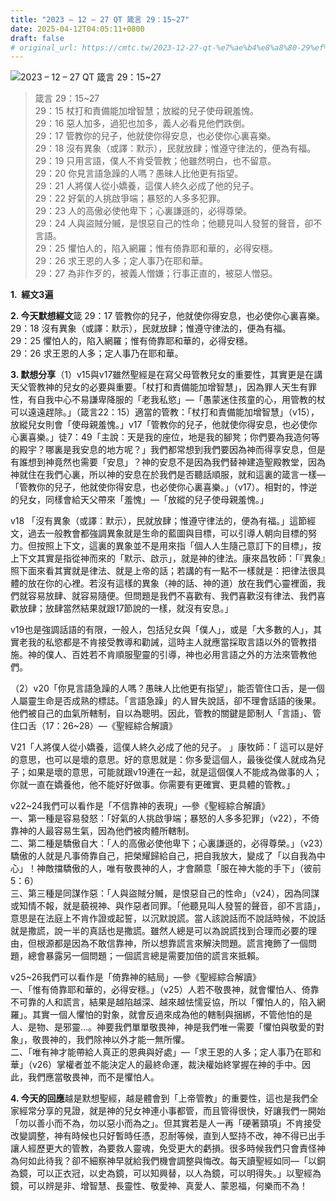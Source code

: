 ```yaml
---
title: "2023 – 12 – 27 QT 箴言 29：15~27"
date: 2025-04-12T04:05:11+0800
draft: false
# original_url: https://cmtc.tw/2023-12-27-qt-%e7%ae%b4%e8%a8%80-29%ef%bc%9a1527
---
```


![2023 – 12 – 27 QT 箴言 29：15~27](/images/qt.jpg  "2023 – 12 – 27 QT 箴言 29：15~27")

> 箴言 29：15~27  
> 29：15 杖打和責備能加增智慧；放縱的兒子使母親羞愧。  
> 29：16 惡人加多，過犯也加多，義人必看見他們跌倒。  
> 29：17 管教你的兒子，他就使你得安息，也必使你心裏喜樂。  
> 29：18 沒有異象（或譯：默示），民就放肆；惟遵守律法的，便為有福。  
> 29：19 只用言語，僕人不肯受管教；他雖然明白，也不留意。  
> 29：20 你見言語急躁的人嗎？愚昧人比他更有指望。  
> 29：21 人將僕人從小嬌養，這僕人終久必成了他的兒子。  
> 29：22 好氣的人挑啟爭端；暴怒的人多多犯罪。  
> 29：23 人的高傲必使他卑下；心裏謙遜的，必得尊榮。  
> 29：24 人與盜賊分贓，是恨惡自己的性命；他聽見叫人發誓的聲音，卻不言語。  
> 29：25 懼怕人的，陷入網羅；惟有倚靠耶和華的，必得安穩。  
> 29：26 求王恩的人多；定人事乃在耶和華。  
> 29：27 為非作歹的，被義人憎嫌；行事正直的，被惡人憎惡。

**1.  經文3遍**

**2. 今天默想經文**箴 29：17 管教你的兒子，他就使你得安息，也必使你心裏喜樂。  
29：18 沒有異象（或譯：默示），民就放肆；惟遵守律法的，便為有福。  
29：25 懼怕人的，陷入網羅；惟有倚靠耶和華的，必得安穩。  
29：26 求王恩的人多；定人事乃在耶和華。

**3. 默想分享**（1）v15與v17雖然聖經是在寫父母管教兒女的重要性，其實更是在講天父管教神的兒女的必要與重要。「杖打和責備能加增智慧」，因為罪人天生有罪性，有自我中心不易謙卑降服的「老我私慾」—「愚蒙迷住孩童的心，用管教的杖可以遠遠趕除。」（箴言22：15）適當的管教：「杖打和責備能加增智慧」（v15），放縱兒女則會「使母親羞愧。」v17「管教你的兒子，他就使你得安息，也必使你心裏喜樂。」徒7：49「主說：天是我的座位，地是我的腳凳；你們要為我造何等的殿宇？哪裏是我安息的地方呢？」我們都常想到我們要因為神而得享安息，但是有誰想到神竟然也需要「安息」？神的安息不是因為我們替神建造聖殿教堂，因為神就住在我們心裏，所以神的安息在於我們是否聽話順服，就和這裏的箴言一樣—「管教你的兒子，他就使你得安息，也必使你心裏喜樂。」（v17）。相對的，悖逆的兒女，同樣會給天父帶來「羞愧」—「放縱的兒子使母親羞愧。」

v18 「沒有異象（或譯：默示），民就放肆；惟遵守律法的，便為有福。」這節經文，過去一般教會都強調異象就是生命的藍圖與目標，可以引導人朝向目標的努力。但按照上下文，這裏的異象並不是用來指「個人人生隨己意訂下的目標」，按上下文其實是指從神而來的「默示、啟示」，就是神的律法。康來昌牧師：「『異象』照下面來看其實就是律法、就是上帝的話；若講的有一點不一樣就是：把律法很具體的放在你的心裡。若沒有這樣的異象（神的話、神的道）放在我們心靈裡面，我們就容易放肆、就容易隨便。但問題是我們不喜歡有、我們喜歡沒有律法、我們喜歡放肆；放肆當然結果就跟17節說的一樣，就沒有安息。」

v19也是強調話語的有限，一般人，包括兒女與「僕人」，或是「大多數的人」，其實老我的私慾都是不肯接受教導和勸誡，這時主人就應當採取言語以外的管教措施。神的僕人、百姓若不肯順服聖靈的引導，神也必用言語之外的方法來管教他們。

（2）v20「你見言語急躁的人嗎？愚昧人比他更有指望」，能否管住口舌，是一個人屬靈生命是否成熟的標誌。「言語急躁」的人冒失說話，卻不理會話語的後果。他們被自己的血氣所轄制，自以為聰明。因此，管教的關鍵是節制人「言語」、管住口舌（17：26~28）—《聖經綜合解讀》

V21「人將僕人從小嬌養，這僕人終久必成了他的兒子。 」康牧師：「 這可以是好的意思，也可以是壞的意思。好的意思就是：你多愛這個人，最後從僕人就成為兒子；如果是壞的意思，可能就跟v19連在一起，就是這個僕人不能成為做事的人；你就一直在嬌養他，他不能好好做事。你需要有更確實、更具體的管教。」

v22~24我們可以看作是「不信靠神的表現」—參《聖經綜合解讀》  
一、第一種是容易發怒：「好氣的人挑啟爭端；暴怒的人多多犯罪」（v22），不倚靠神的人最容易生氣，因為他們被肉體所轄制。  
二、第二種是驕傲自大：「人的高傲必使他卑下；心裏謙遜的，必得尊榮。」（v23）驕傲的人就是凡事倚靠自己，把榮耀歸給自己，把自我放大，變成了「以自我為中心」！神敵擋驕傲的人，唯有敬畏神的人，才會願意「服在神大能的手下」（彼前5：6）  
三、第三種是同謀作惡：「人與盜賊分贓，是恨惡自己的性命」（v24），因為同謀或知情不報，就是藐視神、與作惡者同罪。「他聽見叫人發誓的聲音，卻不言語」，意思是在法庭上不肯作證或起誓，以沉默說謊。當人該說話而不說話時候，不說話就是撒謊，說一半的真話也是撒謊。雖然人總是可以為說謊找到合理而必要的理由，但根源都是因為不敢信靠神，所以想靠謊言來解決問題。謊言掩飾了一個問題，總會暴露另一個問題；一個謊言總是需要加倍的謊言來抵賴。

v25~26我們可以看作是「倚靠神的結局」—參《聖經綜合解讀》  
一、「惟有倚靠耶和華的，必得安穩。」（v25）人若不敬畏神，就會懼怕人、倚靠不可靠的人和謊言，結果是越陷越深、越來越怯懦妥協，所以「懼怕人的，陷入網羅」。其實一個人懼怕的對象，就會反過來成為他的轄制與捆綁，不管他怕的是人、是物、是邪靈…。神要我們單單敬畏神，神是我們唯一需要「懼怕與敬愛的對象」，敬畏神的，我們除神以外才能一無所懼。  
二、「唯有神才能帶給人真正的恩典與好處」—「求王恩的人多；定人事乃在耶和華」（v26）掌權者並不能決定人的最終命運，裁決權始終掌握在神的手中。因此，我們應當敬畏神，而不是懼怕人。

**4. 今天的回應**越是默想聖經，越是體會到「上帝管教」的重要性，這也是我們全家經常分享的見證，就是神的兒女神連小事都管，而且管得很快，好讓我們一開始「勿以善小而不為，勿以惡小而為之」。但其實若是人一再「硬著頸項」不肯接受改變調整，神有時候也只好暫時任憑，忍耐等候，直到人堅持不改，神不得已出手讓人經歷更大的管教，為要救人靈魂，免受更大的虧損。很多時候我們只會責怪神為何如此待我？卻不細察神早就給我們機會調整與悔改。每天讀聖經如同—「以銅為鏡，可以正衣冠，以史為鏡，可以知興替，以人為鏡，可以明得失。」以聖經為鏡，可以辨是非、增智慧、長靈性、敬愛神、真愛人、蒙恩福，何樂而不為！